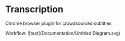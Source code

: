 # Transcription
Chrome browser plugin for crowdsourced subtitles

Workflow:
![test](Documentation/Untitled Diagram.svg)
